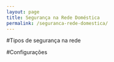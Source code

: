 ```yaml
---
layout: page
title: Segurança na Rede Doméstica
permalink: /seguranca-rede-domestica/
---
```


#Tipos de segurança na rede

#Configurações